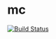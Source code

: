 # mc

[![Build Status](https://travis-ci.org/tfbogdan/mc.svg?branch=master)](https://travis-ci.org/tfbogdan/mc)